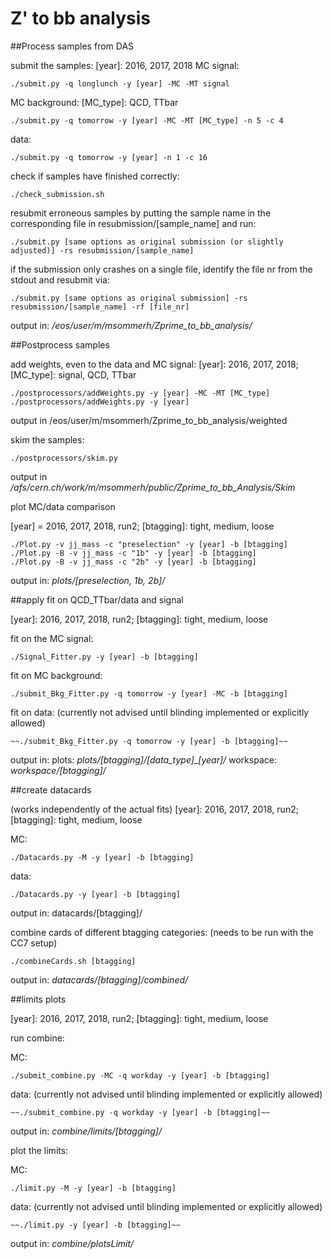 # Z' to bb analysis

##Process samples from DAS

submit the samples:   [year]: 2016, 2017, 2018
MC signal:
```
./submit.py -q longlunch -y [year] -MC -MT signal
```
MC background:     [MC_type]: QCD, TTbar
```
./submit.py -q tomorrow -y [year] -MC -MT [MC_type] -n 5 -c 4
```
data:
```
./submit.py -q tomorrow -y [year] -n 1 -c 16
```

check if samples have finished correctly:
```
./check_submission.sh
```

resubmit erroneous samples by putting the sample name in the corresponding file in resubmission/[sample_name] and run:
```
./submit.py [same options as original submission (or slightly adjusted)] -rs resubmission/[sample_name]
```
if the submission only crashes on a single file, identify the file nr from the stdout and resubmit via:
```
./submit.py [same options as original submission] -rs resubmission/[sample_name] -rf [file_nr]
```

output in: */eos/user/m/msommerh/Zprime_to_bb_analysis/*


##Postprocess samples

add weights, even to the data and MC signal:    [year]: 2016, 2017, 2018;   [MC_type]: signal, QCD, TTbar
```
./postprocessors/addWeights.py -y [year] -MC -MT [MC_type]
./postprocessors/addWeights.py -y [year] 
```
output in /eos/user/m/msommerh/Zprime_to_bb_analysis/weighted

skim the samples:
```
./postprocessors/skim.py
```
output in */afs/cern.ch/work/m/msommerh/public/Zprime_to_bb_Analysis/Skim*


plot MC/data comparison

[year] = 2016, 2017, 2018, run2;   [btagging]: tight, medium, loose

```
./Plot.py -v jj_mass -c "preselection" -y [year] -b [btagging]
./Plot.py -B -v jj_mass -c "1b" -y [year] -b [btagging]
./Plot.py -B -v jj_mass -c "2b" -y [year] -b [btagging]
```

output in: *plots/[preselection, 1b, 2b]/*


##apply fit on QCD_TTbar/data and signal

 [year]: 2016, 2017, 2018, run2;   [btagging]: tight, medium, loose

fit on the MC signal: 
```
./Signal_Fitter.py -y [year] -b [btagging]
```

fit on MC background:
```
./submit_Bkg_Fitter.py -q tomorrow -y [year] -MC -b [btagging]
```

fit on data: (currently not advised until blinding implemented or explicitly allowed)
```
~~./submit_Bkg_Fitter.py -q tomorrow -y [year] -b [btagging]~~
```

output in:
plots: *plots/[btagging]/[data_type]_[year]/*
workspace: *workspace/[btagging]/*


##create datacards

(works independently of the actual fits)
[year]: 2016, 2017, 2018, run2;   [btagging]: tight, medium, loose

MC:
```
./Datacards.py -M -y [year] -b [btagging]
```
data:
```
./Datacards.py -y [year] -b [btagging]
```
output in: datacards/[btagging]/

combine cards of different btagging categories: (needs to be run with the CC7 setup)
```
./combineCards.sh [btagging]
```
output in: *datacards/[btagging]/combined/*


##limits plots

[year]: 2016, 2017, 2018, run2;   [btagging]: tight, medium, loose

run combine:

MC:
```
./submit_combine.py -MC -q workday -y [year] -b [btagging]
```
data: (currently not advised until blinding implemented or explicitly allowed)
```
~~./submit_combine.py -q workday -y [year] -b [btagging]~~
```
output in: *combine/limits/[btagging]/*

plot the limits:

MC:
```
./limit.py -M -y [year] -b [btagging]
```
data: (currently not advised until blinding implemented or explicitly allowed)
```
~~./limit.py -y [year] -b [btagging]~~
```
output in: *combine/plotsLimit/*

